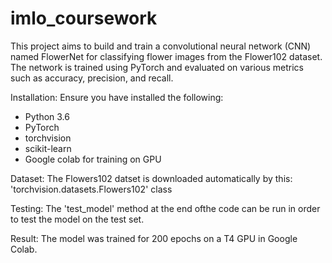 # imlo_coursework
This project aims to build and train a convolutional neural network (CNN) named FlowerNet for classifying flower images from the Flower102 dataset. The network is trained using PyTorch and evaluated on various metrics such as accuracy, precision, and recall.

Installation: 
Ensure you have installed the following:
- Python 3.6
- PyTorch
- torchvision
- scikit-learn
- Google colab for training on GPU

Dataset: 
The Flowers102 datset is downloaded automatically by this: 'torchvision.datasets.Flowers102' class

Testing: 
The 'test_model' method at the end ofthe code can be run in order to test the model on the test set.

Result: 
The model was trained for 200 epochs on a T4 GPU in Google Colab.
